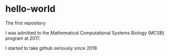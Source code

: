 # hello-world
The first repository

I was admitted to the Mathematical Computational Systems Biology (MCSB) program at 2017.

I started to take github seriously since 2019.
